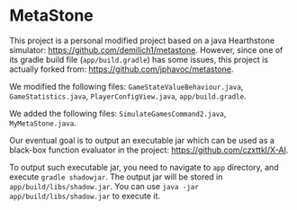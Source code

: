 # MetaStone #

This project is a personal modified project based on a java Hearthstone simulator: https://github.com/demilich1/metastone. However, since one of its gradle build file (`app/build.gradle`) has some issues, this project is actually forked from: https://github.com/jphavoc/metastone.

We modified the following files: `GameStateValueBehaviour.java`, `GameStatistics.java`, `PlayerConfigView.java`, `app/build.gradle`.

We added the following files: `SimulateGamesCommand2.java`, `MyMetaStone.java`.

Our eventual goal is to output an executable jar which can be used as a black-box function evaluator in the project: https://github.com/czxttkl/X-AI.

To output such executable jar, you need to navigate to `app` directory, and execute `gradle shadowjar`. The output jar will be stored in `app/build/libs/shadow.jar`. You can use `java -jar app/build/libs/shadow.jar` to execute it.






